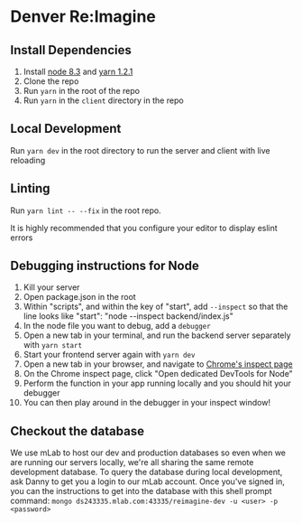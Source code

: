 
# Denver Re:Imagine

## Install Dependencies

1. Install [node 8.3](https://nodejs.org/) and [yarn 1.2.1](https://yarnpkg.com)
2. Clone the repo
3. Run `yarn` in the root of the repo
4. Run `yarn` in the `client` directory in the repo

## Local Development

Run `yarn dev` in the root directory to run the server and client with live reloading

## Linting
Run `yarn lint -- --fix` in the root repo.

It is highly recommended that you configure your editor to display eslint errors

## Debugging instructions for Node
1. Kill your server
2. Open package.json in the root
3. Within "scripts", and within the key of "start", add `--inspect` so that the line looks like "start": "node --inspect backend/index.js"
4. In the node file you want to debug, add a `debugger`
5. Open a new tab in your terminal, and run the backend server separately with `yarn start`
6. Start your frontend server again with `yarn dev`
7. Open a new tab in your browser, and navigate to [Chrome's inspect page](chrome://inspect)
8. On the Chrome inspect page, click "Open dedicated DevTools for Node"
9. Perform the function in your app running locally and you should hit your debugger
10. You can then play around in the debugger in your inspect window!
 
## Checkout the database
We use mLab to host our dev and production databases so even when we are running our servers locally, we're all sharing the same remote development database. To query the database during local development, ask Danny to get you a login to our mLab account. Once you've signed in, you can the instructions to get into the database with this shell prompt command: `mongo ds243335.mlab.com:43335/reimagine-dev -u <user> -p <password>`
